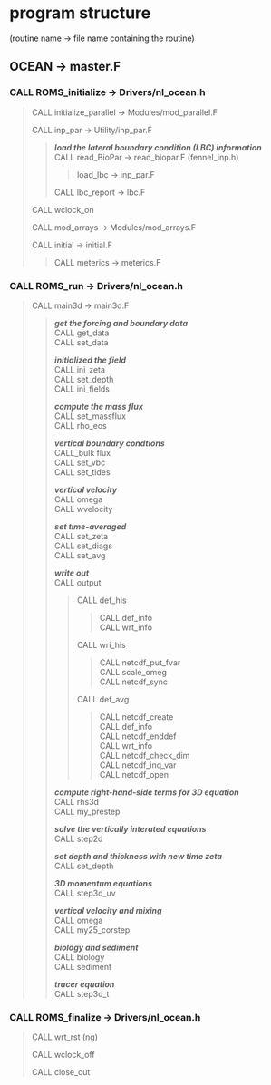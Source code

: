 # program structure  

(routine name -> file name containing the routine)

## OCEAN -> master.F

### CALL ROMS_initialize -> Drivers/nl_ocean.h  

> CALL initialize_parallel -> Modules/mod_parallel.F  
> 
> CALL inp_par -> Utility/inp_par.F  
>> ***load the lateral boundary condition (LBC) information***  
>> CALL read_BioPar -> read_biopar.F (fennel_inp.h)  
>>> load_lbc -> inp_par.F
>>
>> CALL lbc_report -> lbc.F
> 
> CALL wclock_on  
> 
> CALL mod_arrays -> Modules/mod_arrays.F  
> 
> CALL initial -> initial.F  
>> CALL meterics -> meterics.F  

### CALL ROMS_run -> Drivers/nl_ocean.h

> CALL main3d -> main3d.F
>> ***get the forcing and boundary data***  
>> CALL get_data  
>> CALL set_data  
>>
>> ***initialized the field***  
>> CALL ini_zeta  
>> CALL set_depth  
>> CALL ini_fields  
>>
>> ***compute the mass flux***  
>> CALL set_massflux  
>> CALL rho_eos  
>>
>> ***vertical boundary condtions***  
>> CALL_bulk flux  
>> CALL set_vbc  
>> CALL set_tides  
>>
>> ***vertical velocity***  
>> CALL omega  
>> CALL wvelocity  
>>
>> ***set time-averaged***  
>> CALL set_zeta  
>> CALL set_diags  
>> CALL set_avg  
>>
>> ***write out***  
>> CALL output  
>>> CALL def_his  
>>>> CALL def_info  
>>>> CALL wrt_info  
>>>
>>> CALL wri_his
>>>> CALL netcdf_put_fvar  
>>>> CALL scale_omeg  
>>>> CALL netcdf_sync  
>>>
>>> CALL def_avg  
>>>> CALL netcdf_create  
>>>> CALL def_info  
>>>> CALL netcdf_enddef  
>>>> CALL wrt_info  
>>>> CALL netcdf_check_dim  
>>>> CALL netcdf_inq_var  
>>>> CALL netcdf_open  
>>>
>>***compute right-hand-side terms for 3D equation***  
>> CALL rhs3d  
>> CALL my_prestep  
>>
>> ***solve the vertically interated equations***  
>> CALL step2d  
>>
>> ***set depth and thickness with new time zeta***  
>> CALL set_depth  
>>
>> ***3D momentum equations***  
>> CALL step3d_uv  
>>
>> ***vertical velocity and mixing***  
>> CALL omega  
>> CALL my25_corstep  
>>
>> ***biology and sediment***  
>> CALL biology  
>> CALL sediment  
>>
>> ***tracer equation***  
>> CALL step3d_t  
>>

### CALL ROMS_finalize -> Drivers/nl_ocean.h

> CALL wrt_rst (ng)  
> 
> CALL wclock_off  
> 
> CALL close_out
